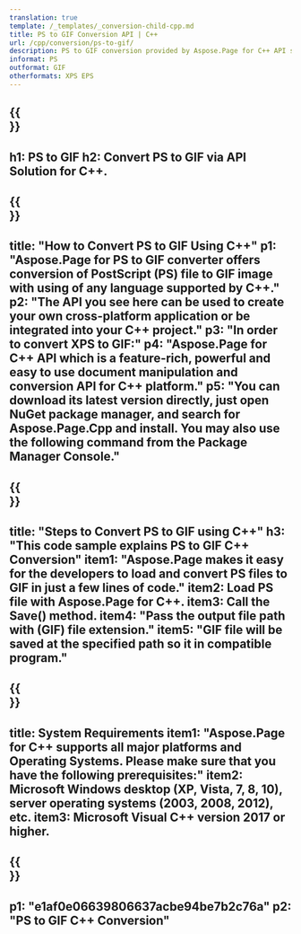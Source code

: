 ```yaml
---
translation: true
template: /_templates/_conversion-child-cpp.md
title: PS to GIF Conversion API | C++
url: /cpp/conversion/ps-to-gif/ 
description: PS to GIF conversion provided by Aspose.Page for C++ API solution. Works in C++ Runtime Environment for Windows 32 bit, Windows 64 bit, and Linux 64 bit.
informat: PS
outformat: GIF
otherformats: XPS EPS
---
```


{{<section banner>}}
---
h1: PS to GIF
h2: Convert PS to GIF via API Solution for C++.
---

{{<section overview>}}
---
title: "How to Convert PS to GIF Using C++"
p1: "Aspose.Page for PS to GIF converter offers conversion of PostScript (PS) file to GIF image with using of any language supported by C++."
p2: "The API you see here can be used to create your own cross-platform application or be integrated into your C++ project."
p3: "In order to convert XPS to GIF:"
p4: "Aspose.Page for C++ API which is a feature-rich, powerful and easy to use document manipulation and conversion API for C++ platform."
p5: "You can download its latest version directly, just open NuGet package manager, and search for Aspose.Page.Cpp and install. You may also use the following command from the Package Manager Console."
---

{{<section feature1>}}
---
title: "Steps to Convert PS to GIF using C++"
h3: "This code sample explains PS to GIF C++ Conversion"
item1: "Aspose.Page makes it easy for the developers to load and convert PS files to GIF in just a few lines of code."
item2: Load PS file with Aspose.Page for C++.
item3: Call the Save() method.
item4: "Pass the output file path with (GIF) file extension."
item5: "GIF file will be saved at the specified path so it in compatible program."
---

{{<section feature2>}}
---
title: System Requirements
item1: "Aspose.Page for C++ supports all major platforms and Operating Systems. Please make sure that you have the following prerequisites:"
item2: Microsoft Windows desktop (XP, Vista, 7, 8, 10), server operating systems (2003, 2008, 2012), etc.
item3: Microsoft Visual C++ version 2017 or higher.
---

{{<section gist>}}
---
p1: "e1af0e06639806637acbe94be7b2c76a"
p2: "PS to GIF C++ Conversion"
---
